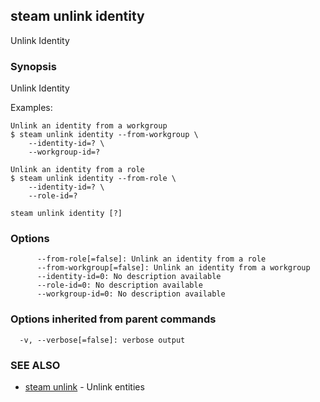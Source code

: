 ## steam unlink identity

Unlink Identity

### Synopsis


Unlink Identity

Examples:

    Unlink an identity from a workgroup
    $ steam unlink identity --from-workgroup \
        --identity-id=? \
        --workgroup-id=?

    Unlink an identity from a role
    $ steam unlink identity --from-role \
        --identity-id=? \
        --role-id=?

```
steam unlink identity [?]
```

### Options

```
      --from-role[=false]: Unlink an identity from a role
      --from-workgroup[=false]: Unlink an identity from a workgroup
      --identity-id=0: No description available
      --role-id=0: No description available
      --workgroup-id=0: No description available
```

### Options inherited from parent commands

```
  -v, --verbose[=false]: verbose output
```

### SEE ALSO
* [steam unlink](steam_unlink.md)	 - Unlink entities

